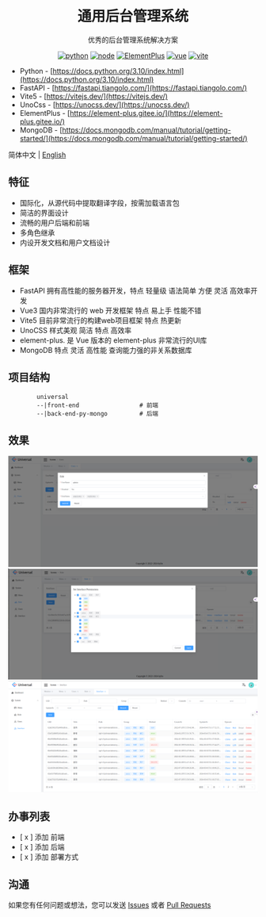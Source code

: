 <div align="center"><h1>通用后台管理系统</h1></div>

<div align="center">

优秀的后台管理系统解决方案

[![python](https://img.shields.io/badge/python-3.10.x-blue.svg?style=flat-square)](https://docs.python.org/3.10/index.html)
[![node](https://img.shields.io/badge/node-20.x.x-orange.svg?style=flat-square)](https://nodejs.org/en)
[![ElementPlus](https://img.shields.io/badge/ElementPlus-2.5.x-brightgreen.svg?style=flat-square)](https://element-plus.gitee.io/)
[![vue](https://img.shields.io/badge/vue-3.x-orange.svg?style=flat-square)](https://vuejs.org/)
[![vite](https://img.shields.io/badge/vite-5.x-orange.svg?style=flat-square)](https://2x.antdv.com/docs/vue/introduce)

</div>

- Python - [https://docs.python.org/3.10/index.html](https://docs.python.org/3.10/index.html)
- FastAPI - [https://fastapi.tiangolo.com/](https://fastapi.tiangolo.com/)
- Vite5 - [https://vitejs.dev/](https://vitejs.dev/)
- UnoCss - [https://unocss.dev/](https://unocss.dev/)
- ElementPlus - [https://element-plus.gitee.io/](https://element-plus.gitee.io/)
- MongoDB - [https://docs.mongodb.com/manual/tutorial/getting-started/](https://docs.mongodb.com/manual/tutorial/getting-started/)

 
简体中文 | [English](./README.md)

## 特征

- 国际化，从源代码中提取翻译字段，按需加载语言包
- 简洁的界面设计
- 流畅的用户后端和前端
- 多角色继承
- 内设开发文档和用户文档设计

## 框架

 - FastAPI 拥有高性能的服务器开发，特点 轻量级 语法简单 方便 灵活 高效率开发
 - Vue3 国内非常流行的 web 开发框架 特点 易上手 性能不错
 - Vite5 目前非常流行的构建web项目框架 特点 热更新
 - UnoCSS 样式美观 简洁 特点 高效率
 - element-plus. 是 Vue 版本的 element-plus 非常流行的UI库
 - MongoDB 特点 灵活 高性能 查询能力强的非关系数据库
 
## 项目结构  

```
        universal  
        --|front-end                 # 前端
        --|back-end-py-mongo         # 后端
```

## 效果
![1.png](docs/resource/1.png)
![2.png](docs/resource/2.png)
![3.png](docs/resource/3.png)
## 办事列表


- [ x ] 添加 前端
- [ x ] 添加 后端
- [ x ] 添加 部署方式

## 沟通

如果您有任何问题或想法，您可以发送 [Issues]() 或者 [Pull Requests]()